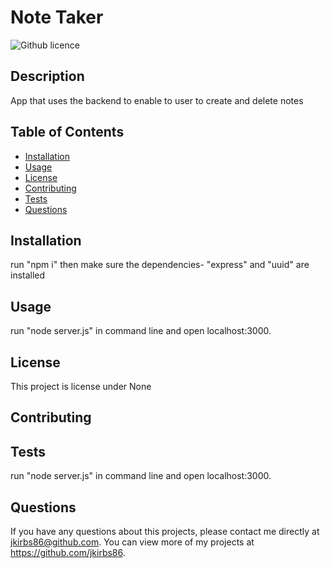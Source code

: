 # Note Taker
  ![Github licence](http://img.shields.io/badge/license-None-blue.svg)
  
  ## Description 
  App that uses the backend to enable to user to create and delete notes
  ## Table of Contents
  * [Installation](#installation)
  * [Usage](#usage)
  * [License](#license)
  * [Contributing](#contributing)
  * [Tests](#tests)
  * [Questions](#questions)
  
  ## Installation 
  run "npm i" then make sure the dependencies- "express" and "uuid" are installed
  ## Usage 
  run "node server.js" in command line and open localhost:3000.
  ## License 
  This project is license under None
  ## Contributing 
  
  ## Tests
  run "node server.js" in command line and open localhost:3000.
  ## Questions
  If you have any questions about this projects, please contact me directly at jkirbs86@github.com. You can view more of my projects at https://github.com/jkirbs86.
